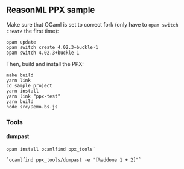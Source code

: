 ## ReasonML PPX sample

Make sure that OCaml is set to correct fork (only have to `opam switch create` the first time):
```
opam update
opam switch create 4.02.3+buckle-1
opam switch 4.02.3+buckle-1
```

Then, build and install the PPX:
```
make build
yarn link
cd sample_project
yarn install
yarn link "ppx-test"
yarn build
node src/Demo.bs.js
```

### Tools

#### dumpast
```
opam install ocamlfind ppx_tools`

`ocamlfind ppx_tools/dumpast -e "[%addone 1 + 2]"`
